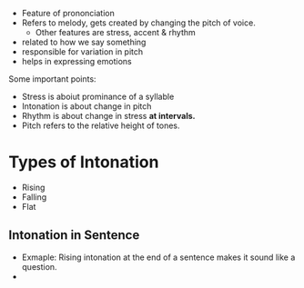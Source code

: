 - Feature of prononciation
- Refers to melody, gets created by changing the pitch of voice.
	- Other features are stress, accent & rhythm
- related to how we say something
- responsible for variation in pitch
- helps in expressing emotions

Some important points:
- Stress is aboiut prominance of a syllable
- Intonation is about change in pitch
- Rhythm is about change in stress **at intervals.**
- Pitch refers to the relative height of tones.

# Types of Intonation
- Rising
- Falling 
- Flat

## Intonation in Sentence
- Exmaple: Rising intonation at the end of a sentence makes it sound like a question.
- 